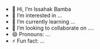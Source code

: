 - 👋 Hi, I’m Issahak Bamba
- 👀 I’m interested in ...
- 🌱 I’m currently learning ...
- 💞️ I’m looking to collaborate on ....
- 😄 Pronouns: ...
- ⚡ Fun fact: ...

<!---
JustIssahak/JustIssahak is a ✨ special ✨ repository because its `README.md` (this file) appears on your GitHub profile.
You can click the Preview link to take a look at your changes.
--->
